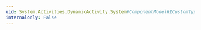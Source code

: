 ```yaml
---
uid: System.Activities.DynamicActivity.System#ComponentModel#ICustomTypeDescriptor#GetDefaultProperty
internalonly: False
---
```

